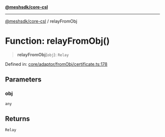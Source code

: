 [**@meshsdk/core-csl**](../README.md)

***

[@meshsdk/core-csl](../globals.md) / relayFromObj

# Function: relayFromObj()

> **relayFromObj**(`obj`): `Relay`

Defined in: [core/adaptor/fromObj/certificate.ts:178](https://github.com/MeshJS/mesh/blob/1abde1553cbd7cf2cf4e40197fc0de9e4a7d0f49/packages/mesh-core-csl/src/core/adaptor/fromObj/certificate.ts#L178)

## Parameters

### obj

`any`

## Returns

`Relay`

